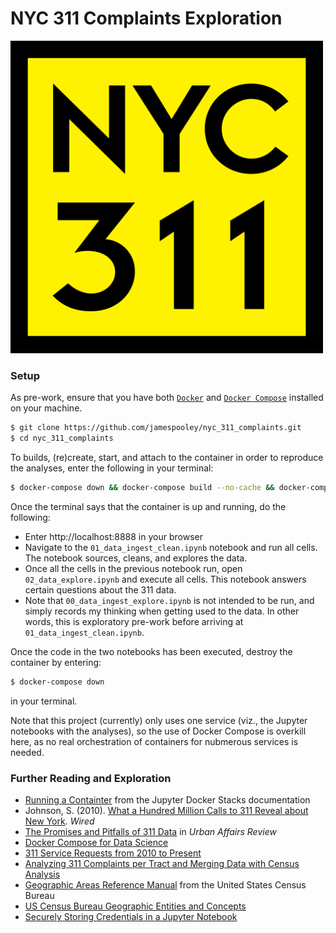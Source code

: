 # NYC 311 Complaints Exploration

<img src="nyc311-logo.png" width="500">


### Setup

As pre-work, ensure that you have both [`Docker`](https://docs.docker.com/install/) and [`Docker Compose`](https://docs.docker.com/compose/install/) installed on your machine.

```bash
$ git clone https://github.com/jamespooley/nyc_311_complaints.git
$ cd nyc_311_complaints
```

To builds, (re)create, start, and attach to the container in order to reproduce the analyses, enter the following in your terminal:

```bash
$ docker-compose down && docker-compose build --no-cache && docker-compose up --force-recreate
```

Once the terminal says that the container is up and running, do the following:

* Enter http://localhost:8888 in your browser
* Navigate to the `01_data_ingest_clean.ipynb` notebook and run all cells. The notebook sources, cleans, and explores the data.
* Once all the cells in the previous notebook run, open `02_data_explore.ipynb` and execute all cells. This notebook answers certain questions about the 311 data.
* Note that `00_data_ingest_explore.ipynb` is not intended to be run, and simply records my thinking when getting used to the data. In other words, this is exploratory pre-work before arriving at `01_data_ingest_clean.ipynb`.

Once the code in the two notebooks has been executed, destroy the container by entering:

```bash
$ docker-compose down
```

in your terminal.

Note that this project (currently) only uses one service (viz., the Jupyter notebooks with the analyses),
so the use of Docker Compose is overkill here, as no real orchestration of containers for 
nubmerous services is needed.


### Further Reading and Exploration

* [Running a Containter](https://jupyter-docker-stacks.readthedocs.io/en/latest/using/running.html) from the Jupyter Docker Stacks documentation
* Johnson, S. (2010). [What a Hundred Million Calls to 311 Reveal about New York](https://www.wired.com/2010/11/ff_311_new_york/). _Wired_
* [The Promises and Pitfalls of 311 Data](https://arwhite.mit.edu/promises-pitfalls-311-data) in _Urban Affairs Review_
* [Docker Compose for Data Science](https://www.andrewmahon.info/blog/docker-compose-data-science)
* [311 Service Requests from 2010 to Present](https://data.cityofnewyork.us/Social-Services/311-Service-Requests-from-2010-to-Present/erm2-nwe9)
* [Analyzing 311 Complaints per Tract and Merging Data with Census Analysis](https://github.com/BuzzFeedNews/2018-06-nyc-311-complaints-and-gentrification/blob/master/notebooks/03-311-call-nyc-analysis.ipynb)
* [Geographic Areas Reference Manual](https://www.census.gov/programs-surveys/geography/guidance/geographic-areas-reference-manual.html) from the United States Census Bureau
* [US Census Bureau Geographic Entities and Concepts](https://www.census.gov/content/dam/Census/data/developers/geoareaconcepts.pdf)
* [Securely Storing Credentials in a Jupyter Notebook](http://veekaybee.github.io/2020/02/25/secrets/)
